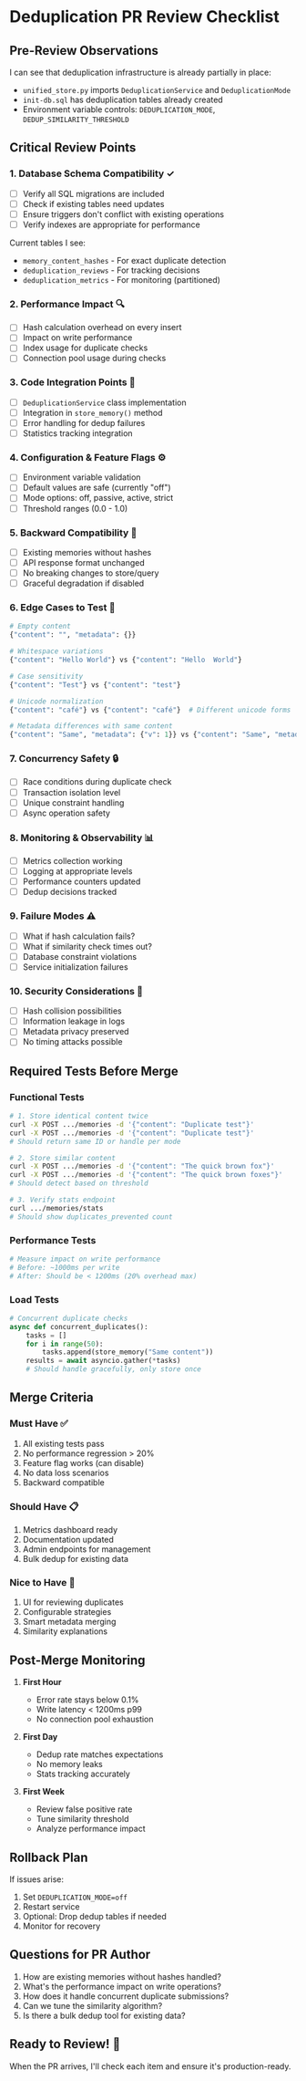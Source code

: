 # Deduplication PR Review Checklist

## Pre-Review Observations

I can see that deduplication infrastructure is already partially in place:
- `unified_store.py` imports `DeduplicationService` and `DeduplicationMode`
- `init-db.sql` has deduplication tables already created
- Environment variable controls: `DEDUPLICATION_MODE`, `DEDUP_SIMILARITY_THRESHOLD`

## Critical Review Points

### 1. **Database Schema Compatibility** ✓
- [ ] Verify all SQL migrations are included
- [ ] Check if existing tables need updates
- [ ] Ensure triggers don't conflict with existing operations
- [ ] Verify indexes are appropriate for performance

Current tables I see:
- `memory_content_hashes` - For exact duplicate detection
- `deduplication_reviews` - For tracking decisions
- `deduplication_metrics` - For monitoring (partitioned)

### 2. **Performance Impact** 🔍
- [ ] Hash calculation overhead on every insert
- [ ] Impact on write performance
- [ ] Index usage for duplicate checks
- [ ] Connection pool usage during checks

### 3. **Code Integration Points** 📝
- [ ] `DeduplicationService` class implementation
- [ ] Integration in `store_memory()` method
- [ ] Error handling for dedup failures
- [ ] Statistics tracking integration

### 4. **Configuration & Feature Flags** ⚙️
- [ ] Environment variable validation
- [ ] Default values are safe (currently "off")
- [ ] Mode options: off, passive, active, strict
- [ ] Threshold ranges (0.0 - 1.0)

### 5. **Backward Compatibility** 🔄
- [ ] Existing memories without hashes
- [ ] API response format unchanged
- [ ] No breaking changes to store/query
- [ ] Graceful degradation if disabled

### 6. **Edge Cases to Test** 🧪
```python
# Empty content
{"content": "", "metadata": {}}

# Whitespace variations
{"content": "Hello World"} vs {"content": "Hello  World"}

# Case sensitivity
{"content": "Test"} vs {"content": "test"}

# Unicode normalization
{"content": "café"} vs {"content": "café"}  # Different unicode forms

# Metadata differences with same content
{"content": "Same", "metadata": {"v": 1}} vs {"content": "Same", "metadata": {"v": 2}}
```

### 7. **Concurrency Safety** 🔒
- [ ] Race conditions during duplicate check
- [ ] Transaction isolation level
- [ ] Unique constraint handling
- [ ] Async operation safety

### 8. **Monitoring & Observability** 📊
- [ ] Metrics collection working
- [ ] Logging at appropriate levels
- [ ] Performance counters updated
- [ ] Dedup decisions tracked

### 9. **Failure Modes** ⚠️
- [ ] What if hash calculation fails?
- [ ] What if similarity check times out?
- [ ] Database constraint violations
- [ ] Service initialization failures

### 10. **Security Considerations** 🔐
- [ ] Hash collision possibilities
- [ ] Information leakage in logs
- [ ] Metadata privacy preserved
- [ ] No timing attacks possible

## Required Tests Before Merge

### Functional Tests
```bash
# 1. Store identical content twice
curl -X POST .../memories -d '{"content": "Duplicate test"}'
curl -X POST .../memories -d '{"content": "Duplicate test"}'
# Should return same ID or handle per mode

# 2. Store similar content
curl -X POST .../memories -d '{"content": "The quick brown fox"}'
curl -X POST .../memories -d '{"content": "The quick brown foxes"}'
# Should detect based on threshold

# 3. Verify stats endpoint
curl .../memories/stats
# Should show duplicates_prevented count
```

### Performance Tests
```bash
# Measure impact on write performance
# Before: ~1000ms per write
# After: Should be < 1200ms (20% overhead max)
```

### Load Tests
```python
# Concurrent duplicate checks
async def concurrent_duplicates():
    tasks = []
    for i in range(50):
        tasks.append(store_memory("Same content"))
    results = await asyncio.gather(*tasks)
    # Should handle gracefully, only store once
```

## Merge Criteria

### Must Have ✅
1. All existing tests pass
2. No performance regression > 20%
3. Feature flag works (can disable)
4. No data loss scenarios
5. Backward compatible

### Should Have 📋
1. Metrics dashboard ready
2. Documentation updated
3. Admin endpoints for management
4. Bulk dedup for existing data

### Nice to Have 🎁
1. UI for reviewing duplicates
2. Configurable strategies
3. Smart metadata merging
4. Similarity explanations

## Post-Merge Monitoring

1. **First Hour**
   - Error rate stays below 0.1%
   - Write latency < 1200ms p99
   - No connection pool exhaustion

2. **First Day**
   - Dedup rate matches expectations
   - No memory leaks
   - Stats tracking accurately

3. **First Week**
   - Review false positive rate
   - Tune similarity threshold
   - Analyze performance impact

## Rollback Plan

If issues arise:
1. Set `DEDUPLICATION_MODE=off`
2. Restart service
3. Optional: Drop dedup tables if needed
4. Monitor for recovery

## Questions for PR Author

1. How are existing memories without hashes handled?
2. What's the performance impact on write operations?
3. How does it handle concurrent duplicate submissions?
4. Can we tune the similarity algorithm?
5. Is there a bulk dedup tool for existing data?

## Ready to Review! 🚀

When the PR arrives, I'll check each item and ensure it's production-ready.